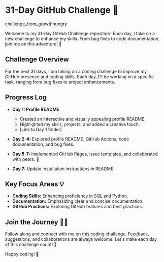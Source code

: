 # 31-Day GitHub Challenge 🚀
challenge_from_growthhungry

Welcome to my 31-day GitHub Challenge repository! Each day, I take on a new challenge to enhance my skills. From bug fixes to code documentation, join me on this adventure! 🌟


## Challenge Overview

For the next 31 days, I am taking on a coding challenge to improve my GitHub presence and coding skills. Each day, I'll be working on a specific task, ranging from bug fixes to project enhancements.

## Progress Log

- **Day 1: Profile README**
  - Created an interactive and visually appealing profile README.
  - Highlighted my skills, projects, and added a creative touch.
  - [Link to Day 1 folder]

- **Day 2-4:** Explored profile README, GitHub Actions, code documentation, and bug fixes.
- **Day 5-7:** Implemented GitHub Pages, issue templates, and collaborated with peers. 🤝
- **Day 7:**
  Update installation instructions in README


<!-- i keep updating the log as i progress through the challenge -->

## Key Focus Areas 💡

- **Coding Skills:** Enhancing proficiency in SQL and Python.
- **Documentation:** Emphasizing clear and concise documentation.
- **GitHub Practices:** Exploring GitHub features and best practices.

## Join the Journey 🚴‍♂️

Follow along and connect with me on this coding challenge. Feedback, suggestions, and collaborations are always welcome. Let's make each day of this challenge count! 🎉

Happy coding! 🚀


